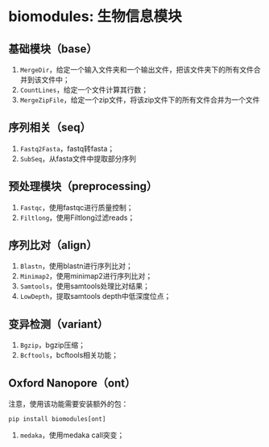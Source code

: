 # biomodules: 生物信息模块

## 基础模块（base）

1. `MergeDir`，给定一个输入文件夹和一个输出文件，把该文件夹下的所有文件合并到该文件中；
2. `CountLines`，给定一个文件计算其行数；
3. `MergeZipFile`，给定一个zip文件，将该zip文件下的所有文件合并为一个文件

## 序列相关（seq）

1. `Fastq2Fasta`，fastq转fasta；
2. `SubSeq`，从fasta文件中提取部分序列

## 预处理模块（preprocessing）

1. `Fastqc`，使用fastqc进行质量控制；
2. `Filtlong`，使用Filtlong过滤reads；

## 序列比对（align）

1. `Blastn`，使用blastn进行序列比对；
2. `Minimap2`，使用minimap2进行序列比对；
3. `Samtools`，使用samtools处理比对结果；
4. `LowDepth`，提取samtools depth中低深度位点；

## 变异检测（variant）

1. `Bgzip`，bgzip压缩；
2. `Bcftools`，bcftools相关功能；

## Oxford Nanopore（ont）

注意，使用该功能需要安装额外的包：

```shell
pip install biomodules[ont]
```

1. `medaka`，使用medaka call突变；